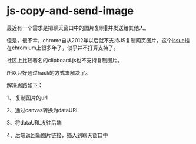 # js-copy-and-send-image

最近有一个需求是把聊天窗口中的图片复制并发送给其他人。

但是，很不幸，chrome自从2012年以后就不支持JS复制网页图片，这个[issue](https://bugs.chromium.org/p/chromium/issues/detail?id=150835)挂在chromium上很多年了，似乎并不打算支持了。

社区上比较著名的clipboard.js也不支持复制图片。

所以只好通过hack的方式来解决了。

解决思路如下：

1、 复制图片的url

2、通过canvas转换为dataURL

3、将dataURL发往后端

4、后端返回新图片链接，插入到聊天窗口中

